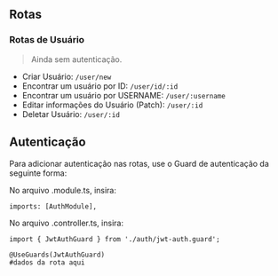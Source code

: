 ## Rotas
### Rotas de Usuário
> Ainda sem autenticação. 
- Criar Usuário: `/user/new`
- Encontrar um usuário por ID: `/user/id/:id`
- Encontrar um usuário por USERNAME: `/user/:username`
- Editar informações do Usuário (Patch): `/user/:id`
- Deletar Usuário: `/user/:id`

## Autenticação
Para adicionar autenticação nas rotas, use o Guard de autenticação da seguinte forma:

No arquivo .module.ts, insira:
```
imports: [AuthModule],
```

No arquivo .controller.ts, insira:

```
import { JwtAuthGuard } from './auth/jwt-auth.guard';

@UseGuards(JwtAuthGuard)
#dados da rota aqui
```